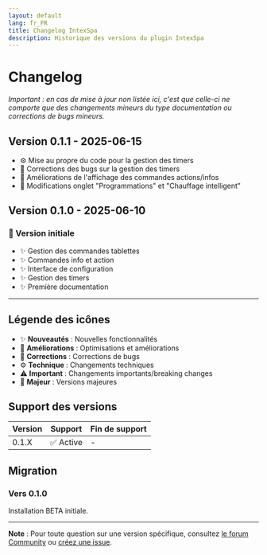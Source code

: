 ```yaml
---
layout: default
lang: fr_FR
title: Changelog IntexSpa
description: Historique des versions du plugin IntexSpa
---
```


# Changelog

*Important : en cas de mise à jour non listée ici, c'est que celle-ci ne comporte que des changements mineurs du type documentation ou corrections de bugs mineurs.*

## Version 0.1.1 - 2025-06-15
- ⚙️ Mise au propre du code pour la gestion des timers
- 🐛 Corrections des bugs sur la gestion des timers
- 🔧 Améliorations de l'affichage des commandes actions/infos
- 🔧 Modifications onglet "Programmations" et "Chauffage intelligent"

## Version 0.1.0 - 2025-06-10

### 🎉 Version initiale
- ✨ Gestion des commandes tablettes
- ✨ Commandes info et action
- ✨ Interface de configuration
- ✨ Gestion des timers
- ✨ Première documentation

---

## Légende des icônes

- ✨ **Nouveautés** : Nouvelles fonctionnalités
- 🔧 **Améliorations** : Optimisations et améliorations
- 🐛 **Corrections** : Corrections de bugs
- ⚙️ **Technique** : Changements techniques
- ⚠️ **Important** : Changements importants/breaking changes
- 🎉 **Majeur** : Versions majeures

## Support des versions

| Version | Support | Fin de support |
|---------|---------|----------------|
| 0.1.X   | ✅ Active | - |

## Migration

### Vers 0.1.0
Installation BETA initiale.

---

**Note** : Pour toute question sur une version spécifique, consultez [le forum Community](https://community.jeedom.com) ou [créez une issue](https://github.com/alexh-fr/intexspa/issues).
